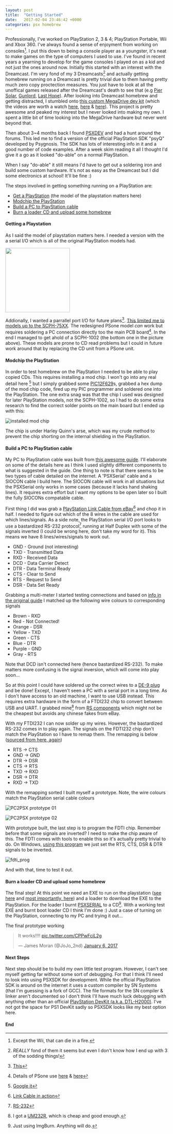 ```yaml
---
layout: post
title:  "Getting Started"
date:   2017-02-04 23:46:42 +0000
categories: psx homebrew
---
```


Professionally, I've worked on PlayStation 2, 3 & 4; PlayStation Portable, Wii and Xbox 360. I've always found a sense of enjoyment from working on consoles[^1]. I put this down to being a console player as a youngster, it's neat to make games on the type of computers I used to use. I've found in recent years a yearning to develop for the game consoles I played on as a kid and not just the ones around now. Initially this started with an interest with the Dreamcast. I'm very fond of my 3 Dreamcasts[^2] and actually getting homebrew running on a Dreamcast is pretty trivial due to them having pretty much zero copy proctection measures. You just have to look at all the unoffical games released after the Dreamcast's death to see that (e.g [Pier Solar][1], [Gunlord][2], [Last Hope][3]). After looking into Dreamcast homebrew and getting distracted, I stumbled onto [this custom MegaDrive dev kit][7] (which the videos are worth a watch [here][4], [here][5] & [here][6]). This project is pretty awesome and peaked my interest but I never looked into making my own. I spent a little bit of time looking into the MegaDrive hardware but never went beyond that. 

Then about 3~4 months back I found [PSXDEV][8] and had a hunt around the forums. This led me to find a version of the official PlayStation SDK "psyQ" developed by Psygnosis. The SDK has lots of interesting info in it and a good number of code examples. After a week skim reading it all I thought I'd give it a go as it looked "do-able" on a normal PlayStation.

When I say "do-able" it still means I'd have to get out a soldering iron and build some custom hardware. It's not as easy as the Dreamcast but I did some electronics at school! It'll be fine :)

The steps involved in getting something running on a PlayStation are:
* [Get a PlayStation](#getting-a-playstation) (the model of the playstation matters here)
* [Modchip the PlayStation](#modchip-the-playstation)
* [Build a PC to PlayStation cable](#build-a-pc-to-playstation-cable)
* [Burn a loader CD and upload some homebrew](#burn-a-loader-cd-and-upload-some-homebrew)

#### Getting a Playstation ####

As I said the model of playstation matters here. I needed a version with the a serial I/O which is all of the original PlayStation models had.

<img src="/images/getting_started/models_v1.jpg" width="200" />

Addionally, I wanted a parrallel port I/O for future plans[^3]. [This limited me to models up to the SCPH-75XX][10]. The redesigned PSone model *can* work but requires soldering a PC connection directly too the main PCB board[^4]. In the end I managed to get ahold of a SCPH-1002 (the bottom one in the picture above). These models are prone to CD read problems but I could in future work around that by replacing the CD unit from a PSone unit.


#### Modchip the PlayStation ####

In order to test homebrew on the PlayStation I needed to be able to play copied CDs. This requires installing a mod chip. I won't go into any real detail here [^5] but I simply grabbed some [PIC12F629][15]s, grabbed a hex dump of the mod chip code, fired up my PIC programmer and soldered one into the PlayStation. The one extra snag was that the chip I used was designed for later PlayStation models, not the SCPH-1002, so I had to do some extra research to find the correct solder points on the main board but I ended up with this:

![installed mod chip][9]

The chip is under Harley Quinn's arse, which was my crude method to prevent the chip shorting on the internal shielding in the PlayStation.

#### Build a PC to PlayStation cable ####

My PC to PlayStation cable was built from [this awesome guide][16]. I'll elaborate on some of the details here as I think I used slightly different components to what is suggested in the guide. One thing to note is that there seems to be two types of cable detailed on the internet. A 'PSXSerial' cable and a SIOCON cable I build here. The SIOCON cable will work in all situations but the PSXSerial only works in some cases (because it lacks hand shaking lines). It requires extra effort but I want my options to be open later so I built the fully SIOCONs compatable cable.

First thing I did was grab a [PlayStation Link Cable from eBay][17][^6] and chop it in half. I needed to figure out which of the 8 wires in the cable are used for which lines/signals. As a side note, the PlayStation serial I/O port looks to use a bastardized RS-232 protocol[^7] running at Half Duplex with some of the signals inverted (I could be wrong here, don't take my word for it). This means we have 8 lines/wires/signals to work out.

* GND - Ground (not interesting) 
* TXD - Transmitted Data
* RXD - Received Data
* DCD - Data Carrier Detect
* DTR - Data Terminal Ready
* CTS - Clear to Send
* RTS - Request to Send
* DSR - Data Set Ready

Grabbing a multi-meter I started testing connections and based on [info in the original guide][16] I matched up the following wire colours to corresponding signals

* Brown - RXD
* Red - Not Connected!
* Orange - DSR
* Yellow - TXD
* Green - CTS
* Blue - DTR
* Purple - GND
* Gray - RTS

Note that DCD isn't connected here (hence bastardized RS-232). To make matters more confusing is the signal inversion, which will come into play soon...

So at this point I could have soldered up the correct wires to a [DE-9 plug][20] and be done! Except, I haven't seen a PC with a serial port in a long time. As I don't have access to an old machine, I want to use USB instead. This requires extra hardware in the form of a FTDI232 chip to convert between USB and UART. I grabbed mine[^8] from [RS components][21] which might not be the cheapest but avoids any chinese fakes from eBay.

With my FTDI232 I can now solder up my wires. However, the bastardized RS-232 comes in to play again. The signals on the FDTI232 chip don't match the PlayStation so I have to remap them. The remapping is below ([sourced from here, again][16])

* RTS -> CTS
* GND -> GND
* DTR -> DSR
* CTS -> RTS
* TXD -> RXD
* DSR -> DTR
* RXD -> TXD

With the remapping sorted I built myself a prototype. Note, the wire colours match the PlayStation serial cable colours

![PC2PSX prototype 01][23]

![PC2PSX prototype 02][24]

With prototype built, the last step is to program the FDTI chip. Remember before that some signals are inverted? I need to make the chip aware of this. The FDTI comes with tools to enable this so it's actually pretty trivial to do. On Windows, [using this program][25] we just set the RTS, CTS, DSR & DTR signals to be inverted.

![fdti_prog][26]

And with that, time to test it out.

#### Burn a loader CD and upload some homebrew ####

The final step! At this point we need an EXE to run on the playstation ([see here][27] and [most importantly, here][28]) and a loader to download the EXE to the PlayStation. For the loader I burnt [PSXSERIAL][29] to a CD[^9]. With a working test EXE and burnt boot loader CD I think I'm done :) Just a case of turning on the PlayStation, connecting to my PC and trying it out...

The final prototype working
<blockquote class="twitter-tweet" data-lang="en"><p lang="en" dir="ltr">It works!!!! <a href="https://t.co/CPPwFciL2g">pic.twitter.com/CPPwFciL2g</a></p>&mdash; James Moran (@JoJo_2nd) <a href="https://twitter.com/JoJo_2nd/status/817518666073968641">January 6, 2017</a></blockquote>
<script async src="//platform.twitter.com/widgets.js" charset="utf-8"></script>

#### Next Steps ####

Next step should be to build my own little test program. However, I can't see myself getting far without some sort of debugging. For that I think I'll need to look into using PSXSDK for development. While the official PlayStation SDK is around on the internet it uses a custom compiler by SN Systems (that I'm guessing is a fork of GCC). The file formats for the SN compiler & linker aren't documented so I don't think I'll have much luck debugging with anything other than an official [PlayStation DevKit (a.k.a. DTL-H2000)][30]. I've not got the space for PS1 DevKit sadly so PSXSDK looks like my best option here.

#### End ####

[^1]: Except the Wii, that can die in a fire.
[^2]: *REALLY* fond of them it seems but even I don't know how I end up with 3 of the sodding things!
[^3]: [This][11]
[^4]: Details of PSone use [here][12] & [here][13]
[^5]: [Google it][14]
[^6]: [Link Cable in action][18]
[^7]: [RS-232][19]
[^8]: I got a [UM232R][22], which is cheap and good enough.
[^9]: Just using ImgBurn. Anything will do.

[1]: https://www.youtube.com/watch?v=NFDHl-c9sac
[2]: https://www.youtube.com/watch?v=HygVagZtSO4
[3]: https://www.youtube.com/watch?v=FUbFYsyjAV4
[4]: https://www.youtube.com/watch?v=mEH7a-a8dvQ
[5]: https://www.youtube.com/watch?v=JxBzxhMhANI
[6]: https://www.youtube.com/watch?v=dLoudQc8L08
[7]: https://hackaday.io/project/1507-usb-megadrive-devkit
[8]: http://www.psxdev.net/
[9]: /images/getting_started/1002_modchip_installed.jpg
[10]: https://en.wikipedia.org/wiki/PlayStation_models#Comparison_of_models
[11]: http://ps-io.com/
[12]: http://www.psxdev.net/forum/viewtopic.php?f=62&t=365
[13]: http://assemblergames.com/l/threads/psone-usb-serial-mini-yaroze.25853/
[14]: https://www.google.co.uk/webhp?hl=en&sa=X&ved=0ahUKEwiGqu-j6_7RAhWEWBQKHTVaCfgQPAgD#hl=en&q=mm3+modchip+install
[15]: https://uk.rs-online.com/web/p/microcontrollers/5441670/
[16]: http://www.psxdev.net/forum/viewtopic.php?f=62&t=1071&p=10295&hilit=serial+cable#p10295
[17]: /images/getting_started/psx_link_cable.jpg
[18]: https://www.youtube.com/watch?v=kbM_Wt7YZl0
[19]: https://en.wikipedia.org/wiki/RS-232
[20]: https://en.wikipedia.org/wiki/D-subminiature
[21]: http://uk.rs-online.com/web/
[22]: https://uk.rs-online.com/web/p/interface-development-kits/0406568/
[23]: /images/getting_started/breadboard_pt.jpg
[24]: /images/getting_started/breadboard_pt2.jpg
[25]: http://www.ftdichip.com/Support/Utilities.htm#FT_PROG
[26]: /images/getting_started/ft_prog.png
[27]: http://www.psxdev.net/help/psyq_install.html
[28]: http://www.psxdev.net/help/psyq_hello_world.html
[29]: http://www.psxdev.net/forum/viewtopic.php?f=69&t=378
[30]: http://www.psxdev.net/images/store/DTL-H2000.JPG
